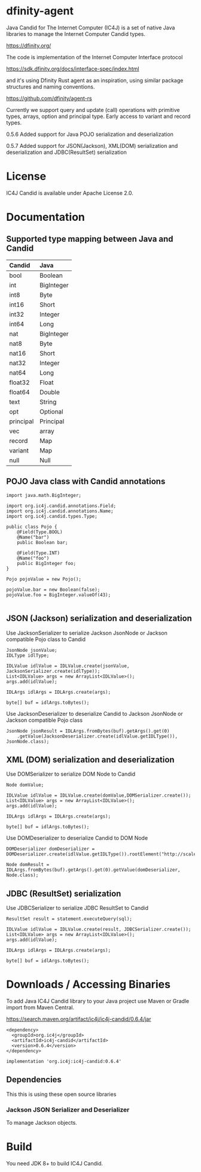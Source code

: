 # dfinity-agent
Java Candid for The Internet Computer (IC4J) is a set of native Java libraries to manage the Internet Computer Candid types.

<a href="https://dfinity.org/">
https://dfinity.org/
</a>

The code is implementation of the Internet Computer Interface protocol 

<a href="https://sdk.dfinity.org/docs/interface-spec/index.html">
https://sdk.dfinity.org/docs/interface-spec/index.html
</a>

and it's using Dfinity Rust agent as an inspiration, using similar package structures and naming conventions.

<a href="https://github.com/dfinity/agent-rs">
https://github.com/dfinity/agent-rs
</a>

Currently we support query and update (call) operations with primitive types, arrays, option and principal type. Early access to variant and record types. 


0.5.6
Added support for Java POJO serialization and deserialization

0.5.7
Added support for JSON(Jackson), XML(DOM) serialization and deserialization and JDBC(ResultSet) serialization


# License

IC4J Candid is available under Apache License 2.0.

# Documentation

## Supported type mapping between Java and Candid

| Candid      | Java    |
| :---------- | :---------- | 
| bool   | Boolean | 
| int| BigInteger   | 
| int8   | Byte | 
| int16   | Short | 
| int32   | Integer | 
| int64   | Long | 
| nat| BigInteger   | 
| nat8   | Byte | 
| nat16   | Short | 
| nat32   | Integer | 
| nat64   | Long |
| float32   | Float | 
| float64   | Double | 
| text   | String | 
| opt   | Optional | 
| principal   | Principal | 
| vec   | array | 
| record   | Map | 
| variant   | Map | 
| null   |Null | 


## POJO Java class with Candid annotations

```
import java.math.BigInteger;

import org.ic4j.candid.annotations.Field;
import org.ic4j.candid.annotations.Name;
import org.ic4j.candid.types.Type;

public class Pojo {
	@Field(Type.BOOL)
	@Name("bar")
	public Boolean bar;

	@Field(Type.INT)
	@Name("foo")
	public BigInteger foo;
}
```

```
Pojo pojoValue = new Pojo();
				
pojoValue.bar = new Boolean(false);
pojoValue.foo = BigInteger.valueOf(43); 
				
```

## JSON (Jackson) serialization and deserialization

Use JacksonSerializer to serialize Jackson JsonNode or Jackson compatible Pojo class to Candid

```
JsonNode jsonValue;
IDLType idlType;

IDLValue idlValue = IDLValue.create(jsonValue, JacksonSerializer.create(idlType));
List<IDLValue> args = new ArrayList<IDLValue>();
args.add(idlValue);

IDLArgs idlArgs = IDLArgs.create(args);

byte[] buf = idlArgs.toBytes();
```

Use JacksonDeserializer to deserialize Candid to Jackson JsonNode or Jackson compatible Pojo class

```
JsonNode jsonResult = IDLArgs.fromBytes(buf).getArgs().get(0)
	.getValue(JacksonDeserializer.create(idlValue.getIDLType()), JsonNode.class);
```

## XML (DOM) serialization and deserialization

Use DOMSerializer to serialize DOM Node to Candid

```
Node domValue;

IDLValue idlValue = IDLValue.create(domValue,DOMSerializer.create());
List<IDLValue> args = new ArrayList<IDLValue>();
args.add(idlValue);

IDLArgs idlArgs = IDLArgs.create(args);

byte[] buf = idlArgs.toBytes();
```

Use DOMDeserializer to deserialize Candid to DOM Node

```
DOMDeserializer domDeserializer = DOMDeserializer.create(idlValue.getIDLType()).rootElement("http://scaleton.com/dfinity/candid","data");
			
Node domResult = IDLArgs.fromBytes(buf).getArgs().get(0).getValue(domDeserializer, Node.class);
```

## JDBC (ResultSet) serialization

Use JDBCSerializer to serialize JDBC ResultSet to Candid

```
ResultSet result = statement.executeQuery(sql);
			
IDLValue idlValue = IDLValue.create(result, JDBCSerializer.create());
List<IDLValue> args = new ArrayList<IDLValue>();
args.add(idlValue);

IDLArgs idlArgs = IDLArgs.create(args);

byte[] buf = idlArgs.toBytes();
```

# Downloads / Accessing Binaries

To add Java IC4J Candid library to your Java project use Maven or Gradle import from Maven Central.

<a href="https://search.maven.org/artifact/ic4j/ic4j-candid/0.6.4/jar">
https://search.maven.org/artifact/ic4j/ic4j-candid/0.6.4/jar
</a>

```
<dependency>
  <groupId>org.ic4j</groupId>
  <artifactId>ic4j-candid</artifactId>
  <version>0.6.4</version>
</dependency>
```

```
implementation 'org.ic4j:ic4j-candid:0.6.4'
```

## Dependencies

This this is using these open source libraries


### Jackson JSON Serializer and Deserializer
To manage Jackson objects.

# Build

You need JDK 8+ to build IC4J Candid.

